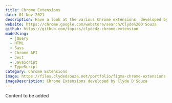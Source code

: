 ```yaml
---
title: Chrome Extensions
date: 01 Nov 2021
description: Have a look at the various Chrome extensions  developed by Clyde.
website: https://chrome.google.com/webstore/search/Clyde%20D'Souza
github: https://github.com/topics/clydedz-chrome-extension
madeUsing:
  - jQuery
  - HTML
  - Sass
  - Chrome API
  - Jest
  - JavaScript
  - TypeScript
category: Chrome Extensions
image: https://files.clydedsouza.net/portfolio/figma-chrome-extensions.png
imageDescription: Chrome Extensions developed by Clyde D'Souza
---
```


Content to be added
